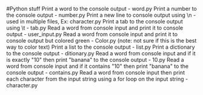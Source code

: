 #Python stuff
Print a word to the console output - word.py
Print a number to the console output - number.py
Print a new line to console output using \n - used in multiple files, Ex: character.py
Print a tab to the console output using \t - tab.py
Read a word from console input and print it to console output - user_input.py
Read a word from console input and print it to console output but colored green - Color.py (note: not sure if this is the best way to color text)
Print a list to the console output - list.py
Print a dictionary to the console output - ditionary.py
Read a word from console input and if it is exactly "10" then print "banana" to the console output - 10.py
Read a word from console input and if it contains "10" then print "banana" to the console output - contains.py
Read a word from console input then print each character from the input string using a for loop on the input string - character.py